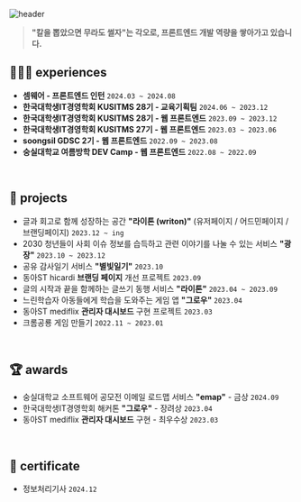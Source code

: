 ![header](https://capsule-render.vercel.app/api?type=venom&color=auto&height=200&section=header&text=hoyyChoi%20🤡&fontSize=70&fontColor=black)

> **"칼을 뽑았으면 무라도 썰자"는 각오로, 프론트엔드 개발 역량을 쌓아가고 있습니다.**

## 🏃🏻‍➡️ experiences
- **셈웨어 - 프론트엔드 인턴** `2024.03 ~ 2024.08`  
- **한국대학생IT경영학회 KUSITMS 28기 - 교육기획팀** `2024.06 ~ 2023.12`
- **한국대학생IT경영학회 KUSITMS 28기 - 웹 프론트엔드** `2023.09 ~ 2023.12`
- **한국대학생IT경영학회 KUSITMS 27기 - 웹 프론트엔드** `2023.03 ~ 2023.06`
- **soongsil GDSC 2기 - 웹 프론트엔드** `2022.09 ~ 2023.08`
- **숭실대학교 여름방학 DEV Camp - 웹 프론트엔드** `2022.08 ~ 2022.09`

<br>
  
## 📘 projects
- 글과 회고로 함께 성장하는 공간 **"라이톤 (writon)"** (유저페이지 / 어드민페이지 / 브랜딩페이지) `2023.12 ~ ing`
- 2030 청년들이 사회 이슈 정보를 습득하고 관련 이야기를 나눌 수 있는 서비스 **"광장"** `2023.10 ~ 2023.12`
- 공유 감사일기 서비스 **"별빛일기"** `2023.10`
- 동아ST hicardi **브랜딩 페이지** 개선 프로젝트 `2023.09`
- 글의 시작과 끝을 함께하는 글쓰기 동행 서비스 **"라이톤"** `2023.04 ~ 2023.09`
- 느린학습자 아동들에게 학습을 도와주는 게임 앱 **"그로우"** `2023.04`
- 동아ST mediflix **관리자 대시보드** 구현 프로젝트 `2023.03`
- 크롬공룡 게임 만들기 `2022.11 ~ 2023.01`


<br>
  
## 🏆 awards
- 숭실대학교 소프트웨어 공모전 이메일 로드맵 서비스 **"emap"** - 금상 `2024.09`
- 한국대학생IT경영학회 해커톤 **"그로우"** - 장려상 `2023.04`
- 동아ST mediflix **관리자 대시보드** 구현 - 최우수상 `2023.03`

<br>

## 📝 certificate
- 정보처리기사 `2024.12`
